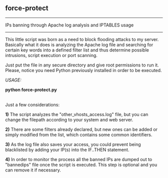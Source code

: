 ## force-protect
<hr noshade>
IPs banning through Apache log analysis and IPTABLES usage
<hr noshade>

This little script was born as a need to block flooding attacks to my server. Basically what it does is analyzing the Apache 
log file and searching for certain key words into a defined filter list and thus determine possible intrusions, script 
execution or port scanning.

Just put the file in any secure directory and give root permissions to run it. Please, notice you need Python previously 
installed in order to be executed.

*USAGE:*

**python force-protect.py**


<br>
Just a few considerations:

**1)** The script analyzes the "other_vhosts_access.log" file, but you can change the filepath according to your system and web 
server.

**2)** There are some filters already declared, but new ones can be added or simply modified from the list, which contains some 
common identifiers.

**3)** As the log file also saves your access, you could prevent being blacklisted by adding your IP(s) into the IF..THEN 
statement.

**4)** In order to monitor the process all the banned IPs are dumped out to "bannedips" file once the script is executed. This 
step is optional and you can remove it if necessary.
